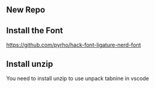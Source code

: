 ## New Repo


## Install the Font
https://github.com/pyrho/hack-font-ligature-nerd-font

## Install unzip
You need to install unzip to use unpack tabnine in vscode
